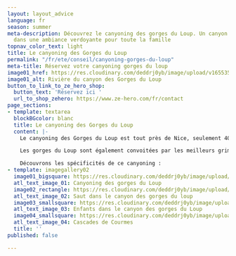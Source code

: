 ```yaml
---
layout: layout_advice
language: fr
season: summer
meta-description: Découvrez le canyoning des gorges du Loup. Un canyon très ludique,
  dans une ambiance verdoyante pour toute la famille
topnav_color_text: light
title: Le canyoning des Gorges du Loup
permalink: "/fr/ete/conseil/canyoning-gorges-du-loup"
meta-title: Réservez votre canyoning gorges du loup
image01_href: https://res.cloudinary.com/deddrj0yb/image/upload/v1655359804/website/Canyoning%2006/Screenshot_4.jpg
image01_alt: Rivière du canyon des Gorges du Loup
button_to_link_to_ze_hero_shop:
  button_text: 'Réservez ici '
  url_to_shop_zehero: https://www.ze-hero.com/fr/contact
page_sections:
- template: textarea
  blockBGcolor: blanc
  title: Le canyoning des Gorges du Loup
  content: |-
    Le canyoning des Gorges du Loup est tout près de Nice, seulement 40mn. Il se situe entre Tourrettes sur Loup et le Bar sur Loup. Juste au-dessus du petit village de Pont du Loup, vous découvrirez les gorges du Loup. Un lieu magnifique, plongé entre une végétation très verte, des falaises qui s'imposent ainsi que les montagnes des Préalpes.

    Les gorges du Loup sont également convoitées par les meilleurs grimpeurs d'escalade car on retrouve des voies allant du jusqu'au 9a. Le canyoning des gorges du loup est très facile d'accès et vous permet de découvrir un lieu d'exception dans un cadre incroyable.

    Découvrons les spécificités de ce canyoning :
- template: imagegallery02
  image01_bigsquare: https://res.cloudinary.com/deddrj0yb/image/upload/v1655359805/website/Canyoning%2006/Screenshot_3.jpg
  atl_text_image_01: Canyoning des gorges du Loup
  image02_rectangle: https://res.cloudinary.com/deddrj0yb/image/upload/v1655365196/website/Canyoning%2006/Screenshot_5.jpg
  atl_text_image_02: Saut dans le canyon des gorges du loup
  image03_smallsquare: https://res.cloudinary.com/deddrj0yb/image/upload/v1655387129/website/By%20Ze%20Hero%20Activity/IMG_4903.jpg
  atl_text_image_03: Enfants dans le canyon des gorges du Loup
  image04_smallsquare: https://res.cloudinary.com/deddrj0yb/image/upload/v1655389635/website/Canyoning%2006/IMG_20201017_120229.jpg
  atl_text_image_04: Cascades de Courmes
  title: ''
published: false

---
```

